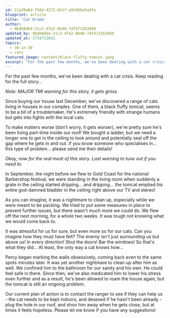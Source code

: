 ```yaml
---
id: 11a39a6d-f56d-4272-841f-a5546be5a8fe
blueprint: article
title: 'Cat Drama'
author:
  - 9bdb0db4-21c2-47e2-8b40-7df4732b3849
updated_by: 9bdb0db4-21c2-47e2-8b40-7df4732b3849
updated_at: 1734713031
topics:
  - 30-in-30
  - cats
featured_image: content/black-fluffy-tomcat.jpeg
excerpt: "For the past few months, we've been dealing with a cat crisis. Keep reading for the full story..."
---
```

For the past few months, we've been dealing with a cat crisis. Keep reading for the full story...

_Note: MAJOR TMI warning for this story, it gets gross._

Since buying our house last December, we've discovered a range of cats living in houses in our complex. One of them, a black fluffy tomcat, seems to be a bit of a troublemaker. He's extremely friendly with strange humans but gets into fights with the local cats.

To make matters worse (don't worry, it gets worser), we're pretty sure he's been living part-time inside our roof! We bought a ladder, but we need a longer one to get in the ceiling to look around and potentially seal off the gap where he gets in and out. If you know someone who specialises in... this type of problem... please send me their details!

_Okay, now for the real meat of this story. Last warning to tune out if you need to._

In September, the night before we flew to Gold Coast for the national Barbershop festival, we were standing in the living room when suddenly a grate in the ceiling started dripping... and dripping... the tomcat emptied his entire god-damned bladder in the ceiling right above our TV and stereo!

As you can imagine, it was a nightmare to clean up, especially while we were meant to be packing. We tried to put some measures in place to prevent further issues, but there wasn't much more we could do. We flew off the next morning, for a whole two weeks. It was tough not knowing what we would come back to.

It was stressful for us for sure, but even more so for our cats. Can you imagine how they must have felt? The enemy isn't just surrounding us but above us! In every direction! Shut the doors! Bar the windows! So that's what they did... At least, the only way a cat knows how... 

Percy began marking the walls obsessively, coming back even to the same spots minutes later. It was yet another nightmare to clean up after him as well. We confined him to the bathroom for our sanity and his own. He could feel safe in there. Since then, we've also medicated him to lower his stress even further and as a result, he's been allowed to roam the house again, but the tomcat is still an ongoing problem.

Our current plan of action is to contact the ranger to see if they can help us - the cat needs to be kept indoors, and desexed if he hasn't been already - plug the hole in our roof, and shoo him away when he gets close, but at times it feels hopeless. Please let me know if you have any suggestions!